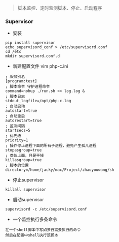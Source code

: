 > 脚本监控、定时监测脚本、停止、启动程序

### Supervisor
* 安装

````
pip install supervisor
echo_supervisord_conf > /etc/supervisord.conf
cd /etc
mkdir supervisord.conf.d
````

* 新建配置文件 vim php-c.ini

````
; 服务别名
[program:test]
; 脚本命令 守护进程命令
command=nohup ./run.sh >> log.log &
; 脚本日志
stdout_logfile=/opt/php-c.log
; 自动启动
autostart=true
; 自动重启
autorestart=true
; 监测间隔
startsecs=5
; 优先级
priority=1
; 操作停止进程下面的所有子进程，避免产生孤儿进程
stopasgroup=true
; 类似上面，只是干掉
killasgroup=true
; 脚本的位置
directory=/home/jacky/mac/Project/zhaoyouwang/sh
````

* 停止supervisor

````
killall supervisor
````

* 启动supervisor

````
supervisord -c /etc/supervisord.conf
````
* 一个监控执行多条命令

````
在一个shell脚本中写如多行需要执行的命令
然后在配置中shell执行该脚本
````